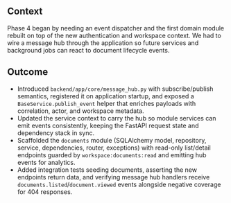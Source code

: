 ## Context
Phase 4 began by needing an event dispatcher and the first domain module rebuilt on top of the new authentication and workspace context. We had to wire a message hub through the application so future services and background jobs can react to document lifecycle events.

## Outcome
- Introduced `backend/app/core/message_hub.py` with subscribe/publish semantics, registered it on application startup, and exposed a `BaseService.publish_event` helper that enriches payloads with correlation, actor, and workspace metadata.
- Updated the service context to carry the hub so module services can emit events consistently, keeping the FastAPI request state and dependency stack in sync.
- Scaffolded the `documents` module (SQLAlchemy model, repository, service, dependencies, router, exceptions) with read-only list/detail endpoints guarded by `workspace:documents:read` and emitting hub events for analytics.
- Added integration tests seeding documents, asserting the new endpoints return data, and verifying message hub handlers receive `documents.listed`/`document.viewed` events alongside negative coverage for 404 responses.
